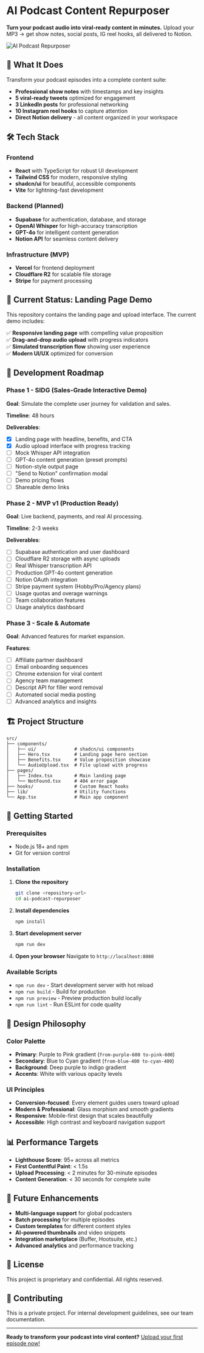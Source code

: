 
# AI Podcast Content Repurposer

**Turn your podcast audio into viral-ready content in minutes.**
Upload your MP3 → get show notes, social posts, IG reel hooks, all delivered to Notion.

![AI Podcast Repurposer](https://via.placeholder.com/800x400/6366f1/ffffff?text=AI+Podcast+Repurposer)

## 🚀 What It Does

Transform your podcast episodes into a complete content suite:
- **Professional show notes** with timestamps and key insights
- **5 viral-ready tweets** optimized for engagement
- **3 LinkedIn posts** for professional networking
- **10 Instagram reel hooks** to capture attention
- **Direct Notion delivery** - all content organized in your workspace

## 🛠 Tech Stack

### Frontend
- **React** with TypeScript for robust UI development
- **Tailwind CSS** for modern, responsive styling
- **shadcn/ui** for beautiful, accessible components
- **Vite** for lightning-fast development

### Backend (Planned)
- **Supabase** for authentication, database, and storage
- **OpenAI Whisper** for high-accuracy transcription
- **GPT-4o** for intelligent content generation
- **Notion API** for seamless content delivery

### Infrastructure (MVP)
- **Vercel** for frontend deployment
- **Cloudflare R2** for scalable file storage
- **Stripe** for payment processing

## 🎯 Current Status: Landing Page Demo

This repository contains the landing page and upload interface. The current demo includes:

✅ **Responsive landing page** with compelling value proposition  
✅ **Drag-and-drop audio upload** with progress indicators  
✅ **Simulated transcription flow** showing user experience  
✅ **Modern UI/UX** optimized for conversion  

## 🚧 Development Roadmap

### Phase 1 - SIDG (Sales-Grade Interactive Demo)
**Goal**: Simulate the complete user journey for validation and sales.

**Timeline**: 48 hours

**Deliverables**:
- [x] Landing page with headline, benefits, and CTA
- [x] Audio upload interface with progress tracking
- [ ] Mock Whisper API integration
- [ ] GPT-4o content generation (preset prompts)
- [ ] Notion-style output page
- [ ] "Send to Notion" confirmation modal
- [ ] Demo pricing flows
- [ ] Shareable demo links

### Phase 2 - MVP v1 (Production Ready)
**Goal**: Live backend, payments, and real AI processing.

**Timeline**: 2-3 weeks

**Deliverables**:
- [ ] Supabase authentication and user dashboard
- [ ] Cloudflare R2 storage with async uploads
- [ ] Real Whisper transcription API
- [ ] Production GPT-4o content generation
- [ ] Notion OAuth integration
- [ ] Stripe payment system (Hobby/Pro/Agency plans)
- [ ] Usage quotas and overage warnings
- [ ] Team collaboration features
- [ ] Usage analytics dashboard

### Phase 3 - Scale & Automate
**Goal**: Advanced features for market expansion.

**Features**:
- [ ] Affiliate partner dashboard
- [ ] Email onboarding sequences
- [ ] Chrome extension for viral content
- [ ] Agency team management
- [ ] Descript API for filler word removal
- [ ] Automated social media posting
- [ ] Advanced analytics and insights

## 🏗 Project Structure

```
src/
├── components/
│   ├── ui/              # shadcn/ui components
│   ├── Hero.tsx         # Landing page hero section
│   ├── Benefits.tsx     # Value proposition showcase
│   └── AudioUpload.tsx  # File upload with progress
├── pages/
│   ├── Index.tsx        # Main landing page
│   └── NotFound.tsx     # 404 error page
├── hooks/               # Custom React hooks
├── lib/                 # Utility functions
└── App.tsx              # Main app component
```

## 🚀 Getting Started

### Prerequisites
- Node.js 18+ and npm
- Git for version control

### Installation

1. **Clone the repository**
   ```bash
   git clone <repository-url>
   cd ai-podcast-repurposer
   ```

2. **Install dependencies**
   ```bash
   npm install
   ```

3. **Start development server**
   ```bash
   npm run dev
   ```

4. **Open your browser**
   Navigate to `http://localhost:8080`

### Available Scripts

- `npm run dev` - Start development server with hot reload
- `npm run build` - Build for production
- `npm run preview` - Preview production build locally
- `npm run lint` - Run ESLint for code quality

## 🎨 Design Philosophy

### Color Palette
- **Primary**: Purple to Pink gradient (`from-purple-600 to-pink-600`)
- **Secondary**: Blue to Cyan gradient (`from-blue-400 to-cyan-400`)
- **Background**: Deep purple to indigo gradient
- **Accents**: White with various opacity levels

### UI Principles
- **Conversion-focused**: Every element guides users toward upload
- **Modern & Professional**: Glass morphism and smooth gradients
- **Responsive**: Mobile-first design that scales beautifully
- **Accessible**: High contrast and keyboard navigation support

## 📊 Performance Targets

- **Lighthouse Score**: 95+ across all metrics
- **First Contentful Paint**: < 1.5s
- **Upload Processing**: < 2 minutes for 30-minute episodes
- **Content Generation**: < 30 seconds for complete suite

## 🔮 Future Enhancements

- **Multi-language support** for global podcasters
- **Batch processing** for multiple episodes
- **Custom templates** for different content styles
- **AI-powered thumbnails** and video snippets
- **Integration marketplace** (Buffer, Hootsuite, etc.)
- **Advanced analytics** and performance tracking

## 📄 License

This project is proprietary and confidential. All rights reserved.

## 🤝 Contributing

This is a private project. For internal development guidelines, see our team documentation.

---

**Ready to transform your podcast into viral content?** [Upload your first episode now!](https://your-domain.com)
